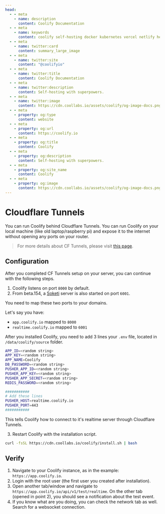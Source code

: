 ```yaml
---
head:
  - - meta
    - name: description
      content: Coolify Documentation
  - - meta
    - name: keywords
      content: coolify self-hosting docker kubernetes vercel netlify heroku render digitalocean aws gcp azure
  - - meta
    - name: twitter:card
      content: summary_large_image
  - - meta
    - name: twitter:site
      content: "@coolifyio"
  - - meta
    - name: twitter:title
      content: Coolify Documentation
  - - meta
    - name: twitter:description
      content: Self-hosting with superpowers.
  - - meta
    - name: twitter:image
      content: https://cdn.coollabs.io/assets/coolify/og-image-docs.png
  - - meta
    - property: og:type
      content: website
  - - meta
    - property: og:url
      content: https://coolify.io
  - - meta
    - property: og:title
      content: Coolify
  - - meta
    - property: og:description
      content: Self-hosting with superpowers.
  - - meta
    - property: og:site_name
      content: Coolify
  - - meta
    - property: og:image
      content: https://cdn.coollabs.io/assets/coolify/og-image-docs.png
---
```


# Cloudflare Tunnels

You can run Coolify behind Cloudflare Tunnels. You can run Coolify on your local machine (like old laptop/raspberry pi) and expose it to the internet without opening any ports on your router.

> For more details about CF Tunnels, please visit [this page](https://developers.cloudflare.com/cloudflare-one/connections/connect-networks/).

## Configuration

After you completed CF Tunnels setup on your server, you can continue with the following steps.

1. Coolify listens on port `8000` by default.
2. From beta.154, a [Soketi](https://docs.soketi.app/) server is also started on port `6001`.

You need to map these two ports to your domains.

Let's say you have:
- `app.coolify.io` mapped to `8000`
- `realtime.coolify.io` mapped to `6001`

After you installed Coolify, you need to add 3 lines your `.env` file, located in `/data/coolify/source` folder.

```bash
APP_ID=<random string>
APP_KEY=<random string>
APP_NAME=Coolify
DB_PASSWORD=<random string>
PUSHER_APP_ID=<random string>
PUSHER_APP_KEY=<random string>
PUSHER_APP_SECRET=<random string>
REDIS_PASSWORD=<random string>

###########
# Add these lines
PUSHER_HOST=realtime.coolify.io
PUSHER_PORT=443
###########
```

This tells Coolify how to connect to it's realtime server through Cloudflare Tunnels.

3. Restart Coolify with the installation script.

```bash
curl -fsSL https://cdn.coollabs.io/coolify/install.sh | bash
```

## Verify

1. Navigate to your Coolify instance, as in the example: `https://app.coolify.io`.
2. Login with the root user (the first user you created after installation).
3. Open another tab/window and navigate to `https://app.coolify.io/api/v1/test/realtime`. On the other tab (opened in point 2), you should see a notification about the test event.
4. If you know what are you doing, you can check the network tab as well. Search for a websocket connection.
